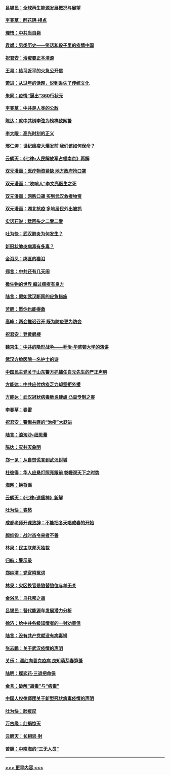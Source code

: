 #### [吕锡民：全球再生能源发展概况与展望](../pages/nsc993/n11890613.md?t=02241002) 
#### [李春草：醉花阴·拐点](../pages/nsc993/n11890567.md?t=02241002) 
#### [理悟：中共当自毙](../pages/nsc993/n11890559.md?t=02241002) 
#### [袁斌：另类历史——笑话和段子里的疫情中国](../pages/nsc993/n11889243.md?t=02241002) 
#### [祝君安：治疫要正本清源](../pages/nsc993/n11889085.md?t=02241002) 
#### [王易：给习近平的火急公开信](../pages/nsc993/n11888225.md?t=02241002) 
#### [萧进：从过年的话题，说到丢失了传统文化](../pages/nsc993/n11887732.md?t=02241002) 
#### [朱同：疫情“逼出”360行状元](../pages/nsc993/n11887678.md?t=02241002) 
#### [李春草：中共是人类的公敌](../pages/nsc993/n11887656.md?t=02241002) 
#### [陈达：就中共树李弦为榜样致网警](../pages/nsc993/n11887625.md?t=02241002) 
#### [李大眼：高光时刻的正义](../pages/nsc993/n11887585.md?t=02241002) 
#### [邢仁涛：世纪瘟疫大爆发前 我们该如何保命？](../pages/nsc993/n11887535.md?t=02241002) 
#### [云鹤天：《七律▪人民解放军占领南京》再解](../pages/nsc993/n11887524.md?t=02241002) 
#### [双元漫画：医疗物资紧缺 地方政府抢口罩](../pages/nsc993/n11884744.md?t=02241002) 
#### [双元漫画：“吹哨人”李文亮医生之死](../pages/nsc993/n11884705.md?t=02241002) 
#### [双元漫画：网购口罩 买到武汉救援物资](../pages/nsc993/n11884670.md?t=02241002) 
#### [双元漫画：湖北抗疫 多地居民外出被抓](../pages/nsc993/n11884643.md?t=02241002) 
#### [实话石说：猛回头之二零二零](../pages/nsc993/n11883968.md?t=02241002) 
#### [吐为快：武汉肺炎为何发生？](../pages/nsc993/n11882180.md?t=02241002) 
#### [新冠状肺炎病毒有多毒？](../pages/nsc993/n11881790.md?t=02241002) 
#### [金浴凤：绑匪的猫泪](../pages/nsc993/n11880664.md?t=02241002) 
#### [郑言：中共还有几天闹](../pages/nsc993/n11880645.md?t=02241002) 
#### [微生物的世界 躲过瘟疫有良方](../pages/nsc993/n11880492.md?t=02241002) 
#### [陆言：假如武汉断网的应急措施](../pages/nsc993/n11880619.md?t=02241002) 
#### [苦胆：愿你也能得救](../pages/nsc993/n11880601.md?t=02241002) 
#### [高峰：两会推迟召开  既为防疫更为防变](../pages/nsc993/n11879977.md?t=02241002) 
#### [祝君安：登黄鹤楼](../pages/nsc993/n11880583.md?t=02241002) 
#### [魏京生：中共的隐形战争——乔治‧华盛顿大学的演讲](../pages/nsc993/n11879765.md?t=02241002) 
#### [武汉方舱医院一名护士的诗](../pages/nsc993/n11878480.md?t=02241002) 
#### [中国民主党关于山东警方抓捕任自元先生的严正声明](../pages/nsc993/n11877506.md?t=02241002) 
#### [方能达：中共应付疠疫乏力却坚拒外援](../pages/nsc993/n11877497.md?t=02241002) 
#### [方能达：武汉冠状病毒肺炎肆虐 凸显专制之害](../pages/nsc993/n11877475.md?t=02241002) 
#### [李春草：春雷](../pages/nsc993/n11876287.md?t=02241002) 
#### [祝君安：警惕共匪的“治疫”大跃进](../pages/nsc993/n11876084.md?t=02241002) 
#### [陆言：浪淘沙•细思量](../pages/nsc993/n11876071.md?t=02241002) 
#### [陈达：灭共天象明](../pages/nsc993/n11876063.md?t=02241002) 
#### [郑一见：从自焚谎言到武汉封城](../pages/nsc993/n11875621.md?t=02241002) 
#### [杜彼得：华人应悬灯照亮跟前 卷幔观天下之时势](../pages/nsc993/n11874822.md?t=02241002) 
#### [海网：换将谣](../pages/nsc993/n11873712.md?t=02241002) 
#### [云鹤天：《七律▪送瘟神》新解](../pages/nsc993/n11873598.md?t=02241002) 
#### [吐为快：春愁](../pages/nsc993/n11872801.md?t=02241002) 
#### [成都老师开课致辞：不能把冬天唱成春的开始](../pages/nsc993/n11872653.md?t=02241002) 
#### [颜纯钩：战时态令来者不善](../pages/nsc993/n11872011.md?t=02241002) 
#### [林泉：民主联邦灭独裁](../pages/nsc993/n11870998.md?t=02241002) 
#### [归航：警示录](../pages/nsc993/n11870963.md?t=02241002) 
#### [郑纯清：党官鸣冤词](../pages/nsc993/n11870938.md?t=02241002) 
#### [林泉：灾区换官是狼替狼位与羊无关](../pages/nsc993/n11870896.md?t=02241002) 
#### [金浴凤：乌托邦之蛊](../pages/nsc993/n11870879.md?t=02241002) 
#### [吕锡民：替代能源车发展潜力分析](../pages/nsc993/n11870656.md?t=02241002) 
#### [徐济：给中共各级知情者的一封劝善信](../pages/nsc993/n11868561.md?t=02241002) 
#### [陆言：没有共产党就没有病毒祸](../pages/nsc993/n11868232.md?t=02241002) 
#### [张志鹏：关于武汉疫情的声明](../pages/nsc993/n11867182.md?t=02241002) 
#### [关乐： 漂红向善克疫病 良知萌芽春笋蓬](../pages/nsc993/n11865710.md?t=02241002) 
#### [陆明：蝶恋花‧三退把命保](../pages/nsc993/n11865673.md?t=02241002) 
#### [金言：破解“蛊毒”与“病毒”](../pages/nsc993/n11864103.md?t=02241002) 
#### [中国人权律师团关于新型冠状病毒疫情的声明](../pages/nsc993/n11864249.md?t=02241002) 
#### [吐为快：肺疫叹](../pages/nsc993/n11864027.md?t=02241002) 
#### [万古缘：红祸惊天](../pages/nsc993/n11864079.md?t=02241002) 
#### [云鹤天：长相思‧封](../pages/nsc993/n11864006.md?t=02241002) 
#### [苦胆：中南海的“三无人员”](../pages/nsc993/n11862997.md?t=02241002) 

----
#### [ >>> 更早内容 <<< ](../indexes/nsc993-earlier.md)
